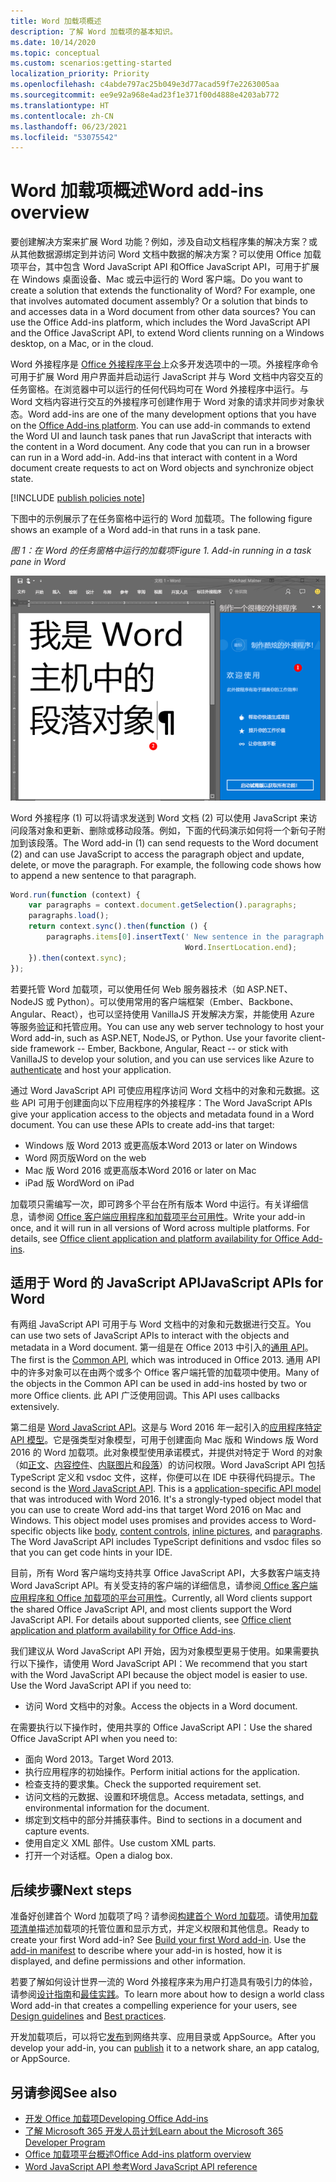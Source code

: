 ```yaml
---
title: Word 加载项概述
description: 了解 Word 加载项的基本知识。
ms.date: 10/14/2020
ms.topic: conceptual
ms.custom: scenarios:getting-started
localization_priority: Priority
ms.openlocfilehash: c4abde797ac25b049e3d77acad59f7e2263005aa
ms.sourcegitcommit: ee9e92a968e4ad23f1e371f00d4888e4203ab772
ms.translationtype: HT
ms.contentlocale: zh-CN
ms.lasthandoff: 06/23/2021
ms.locfileid: "53075542"
---
```

# <a name="word-add-ins-overview"></a><span data-ttu-id="00bb5-103">Word 加载项概述</span><span class="sxs-lookup"><span data-stu-id="00bb5-103">Word add-ins overview</span></span>

<span data-ttu-id="00bb5-p101">要创建解决方案来扩展 Word 功能？例如，涉及自动文档程序集的解决方案？或从其他数据源绑定到并访问 Word 文档中数据的解决方案？可以使用 Office 加载项平台，其中包含 Word JavaScript API 和Office JavaScript API，可用于扩展在 Windows 桌面设备、Mac 或云中运行的 Word 客户端。</span><span class="sxs-lookup"><span data-stu-id="00bb5-p101">Do you want to create a solution that extends the functionality of Word? For example, one that involves automated document assembly? Or a solution that binds to and accesses data in a Word document from other data sources? You can use the Office Add-ins platform, which includes the Word JavaScript API and the Office JavaScript API, to extend Word clients running on a Windows desktop, on a Mac, or in the cloud.</span></span>

<span data-ttu-id="00bb5-p102">Word 外接程序是 [Office 外接程序平台](../overview/office-add-ins.md)上众多开发选项中的一项。外接程序命令可用于扩展 Word 用户界面并启动运行 JavaScript 并与 Word 文档中内容交互的任务窗格。在浏览器中可以运行的任何代码均可在 Word 外接程序中运行。与 Word 文档内容进行交互的外接程序可创建作用于 Word 对象的请求并同步对象状态。</span><span class="sxs-lookup"><span data-stu-id="00bb5-p102">Word add-ins are one of the many development options that you have on the [Office Add-ins platform](../overview/office-add-ins.md). You can use add-in commands to extend the Word UI and launch task panes that run JavaScript that interacts with the content in a Word document. Any code that you can run in a browser can run in a Word add-in. Add-ins that interact with content in a Word document create requests to act on Word objects and synchronize object state.</span></span>

[!INCLUDE [publish policies note](../includes/note-publish-policies.md)]

<span data-ttu-id="00bb5-112">下图中的示例展示了在任务窗格中运行的 Word 加载项。</span><span class="sxs-lookup"><span data-stu-id="00bb5-112">The following figure shows an example of a Word add-in that runs in a task pane.</span></span>

<span data-ttu-id="00bb5-113">*图 1：在 Word 的任务窗格中运行的加载项*</span><span class="sxs-lookup"><span data-stu-id="00bb5-113">*Figure 1. Add-in running in a task pane in Word*</span></span>

![在 Word 的任务窗格中运行的加载项。](../images/word-add-in-show-host-client.png)

<span data-ttu-id="00bb5-p103">Word 外接程序 (1) 可以将请求发送到 Word 文档 (2) 可以使用 JavaScript 来访问段落对象和更新、删除或移动段落。例如，下面的代码演示如何将一个新句子附加到该段落。</span><span class="sxs-lookup"><span data-stu-id="00bb5-p103">The Word add-in (1) can send requests to the Word document (2) and can use JavaScript to access the paragraph object and update, delete, or move the paragraph. For example, the following code shows how to append a new sentence to that paragraph.</span></span>

```js
Word.run(function (context) {
    var paragraphs = context.document.getSelection().paragraphs;
    paragraphs.load();
    return context.sync().then(function () {
        paragraphs.items[0].insertText(' New sentence in the paragraph.',
                                       Word.InsertLocation.end);
    }).then(context.sync);
});

```

<span data-ttu-id="00bb5-p104">若要托管 Word 加载项，可以使用任何 Web 服务器技术（如 ASP.NET、NodeJS 或 Python）。可以使用常用的客户端框架（Ember、Backbone、Angular、React），也可以坚持使用 VanillaJS 开发解决方案，并能使用 Azure 等服务[验证](../develop/overview-authn-authz.md)和托管应用。</span><span class="sxs-lookup"><span data-stu-id="00bb5-p104">You can use any web server technology to host your Word add-in, such as ASP.NET, NodeJS, or Python. Use your favorite client-side framework -- Ember, Backbone, Angular, React -- or stick with VanillaJS to develop your solution, and you can use services like Azure to [authenticate](../develop/overview-authn-authz.md) and host your application.</span></span>

<span data-ttu-id="00bb5-p105">通过 Word JavaScript API 可使应用程序访问 Word 文档中的对象和元数据。这些 API 可用于创建面向以下应用程序的外接程序：</span><span class="sxs-lookup"><span data-stu-id="00bb5-p105">The Word JavaScript APIs give your application access to the objects and metadata found in a Word document. You can use these APIs to create add-ins that target:</span></span>

* <span data-ttu-id="00bb5-121">Windows 版 Word 2013 或更高版本</span><span class="sxs-lookup"><span data-stu-id="00bb5-121">Word 2013 or later on Windows</span></span>
* <span data-ttu-id="00bb5-122">Word 网页版</span><span class="sxs-lookup"><span data-stu-id="00bb5-122">Word on the web</span></span>
* <span data-ttu-id="00bb5-123">Mac 版 Word 2016 或更高版本</span><span class="sxs-lookup"><span data-stu-id="00bb5-123">Word 2016 or later on Mac</span></span>
* <span data-ttu-id="00bb5-124">iPad 版 Word</span><span class="sxs-lookup"><span data-stu-id="00bb5-124">Word on iPad</span></span>

<span data-ttu-id="00bb5-p106">加载项只需编写一次，即可跨多个平台在所有版本 Word 中运行。有关详细信息，请参阅 [Office 客户端应用程序和加载项平台可用性](../overview/office-add-in-availability.md)。</span><span class="sxs-lookup"><span data-stu-id="00bb5-p106">Write your add-in once, and it will run in all versions of Word across multiple platforms. For details, see [Office client application and platform availability for Office Add-ins](../overview/office-add-in-availability.md).</span></span>

## <a name="javascript-apis-for-word"></a><span data-ttu-id="00bb5-127">适用于 Word 的 JavaScript API</span><span class="sxs-lookup"><span data-stu-id="00bb5-127">JavaScript APIs for Word</span></span>

<span data-ttu-id="00bb5-128">有两组 JavaScript API 可用于与 Word 文档中的对象和元数据进行交互。</span><span class="sxs-lookup"><span data-stu-id="00bb5-128">You can use two sets of JavaScript APIs to interact with the objects and metadata in a Word document.</span></span> <span data-ttu-id="00bb5-129">第一组是在 Office 2013 中引入的[通用 API](/javascript/api/office)。</span><span class="sxs-lookup"><span data-stu-id="00bb5-129">The first is the [Common API](/javascript/api/office), which was introduced in Office 2013.</span></span> <span data-ttu-id="00bb5-130">通用 API 中的许多对象可以在由两个或多个 Office 客户端托管的加载项中使用。</span><span class="sxs-lookup"><span data-stu-id="00bb5-130">Many of the objects in the Common API can be used in add-ins hosted by two or more Office clients.</span></span> <span data-ttu-id="00bb5-131">此 API 广泛使用回调。</span><span class="sxs-lookup"><span data-stu-id="00bb5-131">This API uses callbacks extensively.</span></span>

<span data-ttu-id="00bb5-p108">第二组是 [Word JavaScript API](/javascript/api/word)。这是与 Word 2016 年一起引入的[应用程序特定 API 模型](../develop/application-specific-api-model.md)。它是强类型对象模型，可用于创建面向 Mac 版和 Windows 版 Word 2016 的 Word 加载项。此对象模型使用承诺模式，并提供对特定于 Word 的对象（如[正文](/javascript/api/word/word.body)、[内容控件](/javascript/api/word/word.contentcontrol)、[内联图片](/javascript/api/word/word.inlinepicture)和[段落](/javascript/api/word/word.paragraph)）的访问权限。Word JavaScript API 包括 TypeScript 定义和 vsdoc 文件，这样，你便可以在 IDE 中获得代码提示。</span><span class="sxs-lookup"><span data-stu-id="00bb5-p108">The second is the [Word JavaScript API](/javascript/api/word). This is a [application-specific API model](../develop/application-specific-api-model.md) that was introduced with Word 2016. It's a strongly-typed object model that you can use to create Word add-ins that target Word 2016 on Mac and Windows. This object model uses promises and provides access to Word-specific objects like [body](/javascript/api/word/word.body), [content controls](/javascript/api/word/word.contentcontrol), [inline pictures](/javascript/api/word/word.inlinepicture), and [paragraphs](/javascript/api/word/word.paragraph). The Word JavaScript API includes TypeScript definitions and vsdoc files so that you can get code hints in your IDE.</span></span>

<span data-ttu-id="00bb5-p109">目前，所有 Word 客户端均支持共享 Office  JavaScript API，大多数客户端支持 Word JavaScript API。有关受支持的客户端的详细信息，请参阅[ Office 客户端应用程序和 Office 加载项的平台可用性](../overview/office-add-in-availability.md)。</span><span class="sxs-lookup"><span data-stu-id="00bb5-p109">Currently, all Word clients support the shared Office JavaScript API, and most clients support the Word JavaScript API. For details about supported clients, see [Office client application and platform availability for Office Add-ins](../overview/office-add-in-availability.md).</span></span>

<span data-ttu-id="00bb5-p110">我们建议从 Word JavaScript API 开始，因为对象模型更易于使用。如果需要执行以下操作，请使用 Word JavaScript API：</span><span class="sxs-lookup"><span data-stu-id="00bb5-p110">We recommend that you start with the Word JavaScript API because the object model is easier to use. Use the Word JavaScript API if you need to:</span></span>

* <span data-ttu-id="00bb5-141">访问 Word 文档中的对象。</span><span class="sxs-lookup"><span data-stu-id="00bb5-141">Access the objects in a Word document.</span></span>

<span data-ttu-id="00bb5-142">在需要执行以下操作时，使用共享的 Office JavaScript API：</span><span class="sxs-lookup"><span data-stu-id="00bb5-142">Use the shared Office JavaScript API when you need to:</span></span>

* <span data-ttu-id="00bb5-143">面向 Word 2013。</span><span class="sxs-lookup"><span data-stu-id="00bb5-143">Target Word 2013.</span></span>
* <span data-ttu-id="00bb5-144">执行应用程序的初始操作。</span><span class="sxs-lookup"><span data-stu-id="00bb5-144">Perform initial actions for the application.</span></span>
* <span data-ttu-id="00bb5-145">检查支持的要求集。</span><span class="sxs-lookup"><span data-stu-id="00bb5-145">Check the supported requirement set.</span></span>
* <span data-ttu-id="00bb5-146">访问文档的元数据、设置和环境信息。</span><span class="sxs-lookup"><span data-stu-id="00bb5-146">Access metadata, settings, and environmental information for the document.</span></span>
* <span data-ttu-id="00bb5-147">绑定到文档中的部分并捕获事件。</span><span class="sxs-lookup"><span data-stu-id="00bb5-147">Bind to sections in a document and capture events.</span></span>
* <span data-ttu-id="00bb5-148">使用自定义 XML 部件。</span><span class="sxs-lookup"><span data-stu-id="00bb5-148">Use custom XML parts.</span></span>
* <span data-ttu-id="00bb5-149">打开一个对话框。</span><span class="sxs-lookup"><span data-stu-id="00bb5-149">Open a dialog box.</span></span>

## <a name="next-steps"></a><span data-ttu-id="00bb5-150">后续步骤</span><span class="sxs-lookup"><span data-stu-id="00bb5-150">Next steps</span></span>

<span data-ttu-id="00bb5-p111">准备好创建首个 Word 加载项了吗？请参阅[构建首个 Word 加载项](../quickstarts/word-quickstart.md)。请使用[加载项清单](../develop/add-in-manifests.md)描述加载项的托管位置和显示方式，并定义权限和其他信息。</span><span class="sxs-lookup"><span data-stu-id="00bb5-p111">Ready to create your first Word add-in? See [Build your first Word add-in](../quickstarts/word-quickstart.md). Use the [add-in manifest](../develop/add-in-manifests.md) to describe where your add-in is hosted, how it is displayed, and define permissions and other information.</span></span>

<span data-ttu-id="00bb5-154">若要了解如何设计世界一流的 Word 外接程序来为用户打造具有吸引力的体验，请参阅[设计指南](../design/add-in-design.md)和[最佳实践](../concepts/add-in-development-best-practices.md)。</span><span class="sxs-lookup"><span data-stu-id="00bb5-154">To learn more about how to design a world class Word add-in that creates a compelling experience for your users, see [Design guidelines](../design/add-in-design.md) and [Best practices](../concepts/add-in-development-best-practices.md).</span></span>

<span data-ttu-id="00bb5-155">开发加载项后，可以将它[发布](../publish/publish.md)到网络共享、应用目录或 AppSource。</span><span class="sxs-lookup"><span data-stu-id="00bb5-155">After you develop your add-in, you can [publish](../publish/publish.md) it to a network share, an app catalog, or AppSource.</span></span>

## <a name="see-also"></a><span data-ttu-id="00bb5-156">另请参阅</span><span class="sxs-lookup"><span data-stu-id="00bb5-156">See also</span></span>

* [<span data-ttu-id="00bb5-157">开发 Office 加载项</span><span class="sxs-lookup"><span data-stu-id="00bb5-157">Developing Office Add-ins</span></span>](../develop/develop-overview.md)
* [<span data-ttu-id="00bb5-158">了解 Microsoft 365 开发人员计划</span><span class="sxs-lookup"><span data-stu-id="00bb5-158">Learn about the Microsoft 365 Developer Program</span></span>](https://developer.microsoft.com/microsoft-365/dev-program)
* [<span data-ttu-id="00bb5-159">Office 加载项平台概述</span><span class="sxs-lookup"><span data-stu-id="00bb5-159">Office Add-ins platform overview</span></span>](../overview/office-add-ins.md)
* [<span data-ttu-id="00bb5-160">Word JavaScript API 参考</span><span class="sxs-lookup"><span data-stu-id="00bb5-160">Word JavaScript API reference</span></span>](../reference/overview/word-add-ins-reference-overview.md)